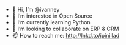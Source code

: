 - 👋 Hi, I’m @ivanney
- 👀 I’m interested in Open Source
- 🌱 I’m currently learning Python
- 💞️ I’m looking to collaborate on ERP & CRM
- 📫 How to reach me: http://lnkd.to/ipinillad

<!---
ivanney/ivanney is a ✨ special ✨ repository because its `README.md` (this file) appears on your GitHub profile.
You can click the Preview link to take a look at your changes.
--->
